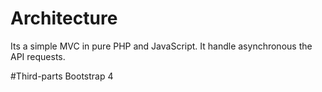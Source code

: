 # Architecture
Its a simple MVC in pure PHP and JavaScript. It handle asynchronous the API requests. 

#Third-parts
Bootstrap 4

